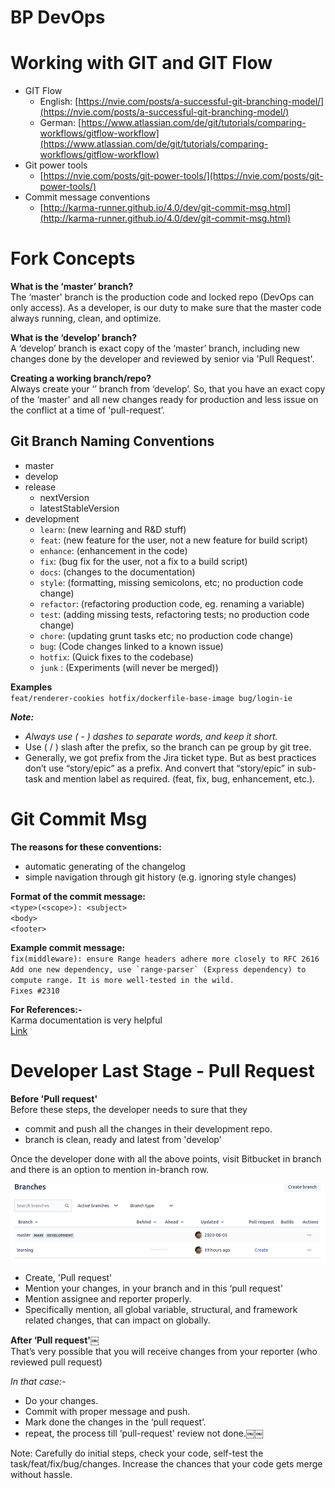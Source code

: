 # BP DevOps

# Working with GIT and GIT Flow

- GIT Flow
  - English: [https://nvie.com/posts/a-successful-git-branching-model/](https://nvie.com/posts/a-successful-git-branching-model/)
  - German: [https://www.atlassian.com/de/git/tutorials/comparing-workflows/gitflow-workflow](https://www.atlassian.com/de/git/tutorials/comparing-workflows/gitflow-workflow)
- Git power tools
  - [https://nvie.com/posts/git-power-tools/](https://nvie.com/posts/git-power-tools/)
- Commit message conventions
  - [http://karma-runner.github.io/4.0/dev/git-commit-msg.html](http://karma-runner.github.io/4.0/dev/git-commit-msg.html)  

# Fork Concepts

**What is the ‘master’ branch?**  
The ‘master' branch is the production code and locked repo (DevOps can only access). As a developer, is our duty to make sure that the master code always running, clean, and optimize.

**What is the ‘develop’ branch?**  
A ‘develop’ branch is exact copy of the ‘master’ branch, including new changes done by the developer and reviewed by senior via 'Pull Request'.

**Creating a working branch/repo?**  
Always create your ‘<development>’ branch from ‘develop’. So, that you have an exact copy of the ‘master' and all new changes ready for production and less issue on the conflict at a time of 'pull-request’.

## Git Branch Naming Conventions

- master
- develop
- release
  - nextVersion
  - latestStableVersion
- development
  - `learn`: (new learning and R&D stuff)
  - `feat`: (new feature for the user, not a new feature for build script)
  - `enhance`: (enhancement in the code)
  - `fix`: (bug fix for the user, not a fix to a build script)
  - `docs`: (changes to the documentation)
  - `style`: (formatting, missing semicolons, etc; no production code change)
  - `refactor`: (refactoring production code, eg. renaming a variable)
  - `test`: (adding missing tests, refactoring tests; no production code change)
  - `chore`: (updating grunt tasks etc; no production code change)
  - `bug`: (Code changes linked to a known issue)
  - `hotfix`: (Quick fixes to the codebase)
  - `junk` : (Experiments (will never be merged))

**Examples**  
`feat/renderer-cookies hotfix/dockerfile-base-image bug/login-ie`

***Note:***

- *Always use ( - ) dashes to separate words, and keep it short.*
- Use ( / ) slash after the prefix, so the branch can pe group by git tree.
- Generally, we got prefix from the Jira ticket type. But as best practices don’t use “story/epic” as a prefix. And convert that “story/epic” in sub-task and mention label as required. (feat, fix, bug, enhancement, etc.).

# Git Commit Msg

**The reasons for these conventions:**

- automatic generating of the changelog
- simple navigation through git history (e.g. ignoring style changes)

**Format of the commit message:**  
`<type>(<scope>): <subject>`  
`<body>`  
`<footer>`

**Example commit message:**  
`fix(middleware): ensure Range headers adhere more closely to RFC 2616`  
``Add one new dependency, use `range-parser` (Express dependency) to compute range. It is more well-tested in the wild.``  
`Fixes #2310`

**For References:-**  
Karma documentation is very helpful  
[Link](http://karma-runner.github.io/4.0/dev/git-commit-msg.html)

# Developer Last Stage - Pull Request

**Before 'Pull request'**  
Before these steps, the developer needs to sure that they

- commit and push all the changes in their development repo.
- <development> branch is clean, ready and latest from 'develop'

Once the developer done with all the above points, visit Bitbucket in branch and there is an option to <create pull request> mention in-branch row.

![](./attachments/image-20200618-073806.png)

- Create, 'Pull request'
- Mention your changes, in your branch and in this ‘pull request’
- Mention assignee and reporter properly.
- Specifically mention, all global variable, structural, and framework related changes, that can impact on globally.

**After ‘Pull request'￼**  
That’s very possible that you will receive changes from your reporter (who reviewed pull request)

*In that case:-*

- Do your changes.
- Commit with proper message and push.
- Mark done the changes in the ‘pull request’.
- repeat, the process till ‘pull-request' review not done.￼￼

Note: Carefully do initial steps, check your code, self-test the task/feat/fix/bug/changes. Increase the chances that your code gets merge without hassle.